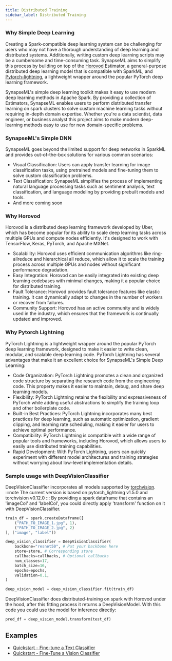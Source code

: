 ```yaml
---
title: Distributed Training
sidebar_label: Distributed Training
---
```


### Why Simple Deep Learning
Creating a Spark-compatible deep learning system can be challenging for users who may not have a 
thorough understanding of deep learning and distributed systems. Additionally, writing custom deep learning 
scripts may be a cumbersome and time-consuming task.
SynapseML aims to simplify this process by building on top of the [Horovod](https://github.com/horovod/horovod) Estimator, a general-purpose 
distributed deep learning model that is compatible with SparkML, and [Pytorch-lightning](https://github.com/Lightning-AI/lightning),
a lightweight wrapper around the popular PyTorch deep learning framework.

SynapseML's simple deep learning toolkit makes it easy to use modern deep learning methods in Apache Spark.
By providing a collection of Estimators, SynapseML enables users to perform distributed transfer learning on
spark clusters to solve custom machine learning tasks without requiring in-depth domain expertise.
Whether you're a data scientist, data engineer, or business analyst this project aims to make modern deep-learning methods easy to use for new domain-specific problems.

### SynapseML's Simple DNN
SynapseML goes beyond the limited support for deep networks in SparkML and provides out-of-the-box solutions for various common scenarios:
- Visual Classification: Users can apply transfer learning for image classification tasks, using pretrained models and fine-tuning them to solve custom classification problems.
- Text Classification: SynapseML simplifies the process of implementing natural language processing tasks such as sentiment analysis, text classification, and language modeling by providing prebuilt models and tools.
- And more coming soon

### Why Horovod
Horovod is a distributed deep learning framework developed by Uber, which has become popular for its ability to scale
deep learning tasks across multiple GPUs and compute nodes efficiently. It's designed to work with TensorFlow, Keras, PyTorch, and Apache MXNet.
- Scalability: Horovod uses efficient communication algorithms like ring-allreduce and hierarchical all reduce, which allow it to scale the training process across multiple GPUs and nodes without significant performance degradation.
- Easy Integration: Horovod can be easily integrated into existing deep learning codebases with minimal changes, making it a popular choice for distributed training.
- Fault Tolerance: Horovod provides fault tolerance features like elastic training. It can dynamically adapt to changes in the number of workers or recover from failures.
- Community Support: Horovod has an active community and is widely used in the industry, which ensures that the framework is continually updated and improved.

### Why Pytorch Lightning
PyTorch Lightning is a lightweight wrapper around the popular PyTorch deep learning framework, designed to make it 
easier to write clean, modular, and scalable deep learning code. PyTorch Lightning has several advantages that 
make it an excellent choice for SynapseML's Simple Deep Learning:
- Code Organization: PyTorch Lightning promotes a clean and organized code structure by separating the research code from the engineering code. This property makes it easier to maintain, debug, and share deep learning models.
- Flexibility: PyTorch Lightning retains the flexibility and expressiveness of PyTorch while adding useful abstractions to simplify the training loop and other boilerplate code.
- Built-in Best Practices: PyTorch Lightning incorporates many best practices for deep learning, such as automatic optimization, gradient clipping, and learning rate scheduling, making it easier for users to achieve optimal performance.
- Compatibility: PyTorch Lightning is compatible with a wide range of popular tools and frameworks, including Horovod, which allows users to easily use distributed training capabilities.
- Rapid Development: With PyTorch Lightning, users can quickly experiment with different model architectures and training strategies without worrying about low-level implementation details.

### Sample usage with DeepVisionClassifier
DeepVisionClassifier incorporates all models supported by [torchvision](https://github.com/pytorch/vision). 
:::note
The current version is based on pytorch_lightning v1.5.0 and torchvision v0.12.0
:::
By providing a spark dataframe that contains an 'imageCol' and 'labelCol', you could directly apply 'transform' function
on it with DeepVisionClassifier.
```python
train_df = spark.createDataframe([
    ("PATH_TO_IMAGE_1.jpg", 1),
    ("PATH_TO_IMAGE_2.jpg", 2)
], ["image", "label"])

deep_vision_classifier = DeepVisionClassifier(
    backbone="resnet50", # Put your backbone here
    store=store, # Corresponding store
    callbacks=callbacks, # Optional callbacks
    num_classes=17,
    batch_size=16,
    epochs=epochs,
    validation=0.1,
)

deep_vision_model = deep_vision_classifier.fit(train_df)
```
DeepVisionClassifier does distributed-training on spark with Horovod under the hood, after this fitting process it returns
a DeepVisionModel. With this code you could use the model for inference directly:
```python
pred_df = deep_vision_model.transform(test_df)
```

## Examples
- [Quickstart - Fine-tune a Text Classifier](../Quickstart%20-%20Fine-tune%20a%20Text%20Classifier)
- [Quickstart - Fine-Tune a Vision Classifier](../Quickstart%20-%20Fine-Tune%20a%20Vision%20Classifier)
